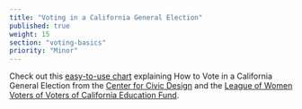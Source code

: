 ```yaml
---
title: "Voting in a California General Election"
published: true
weight: 15
section: "voting-basics"
priority: "Minor"
---
```


Check out this [easy-to-use chart](https://drive.google.com/file/d/0B0h2E_kd8S-LWnB6cENyR1pIc0E/view?usp=sharing) explaining How to Vote in a California General Election from the [Center for Civic Design](http://civicdesign.org/) and the [League of Women Voters of Voters of California Education Fund](https://cavotes.org/).  

